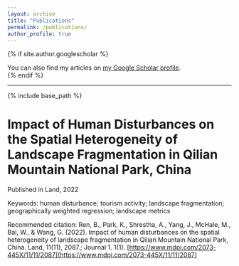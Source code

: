 ```yaml
---
layout: archive
title: "Publications"
permalink: /publications/
author_profile: true
---
```


{% if site.author.googlescholar %}
  <div class="wordwrap">You can also find my articles on <a href="{{site.author.googlescholar}}">my Google Scholar profile</a>.</div>
{% endif %}

---

{% include base_path %}


Impact of Human Disturbances on the Spatial Heterogeneity of Landscape Fragmentation in Qilian Mountain National Park, China
======
Published in Land, 2022

Keywords: human disturbance; tourism activity; landscape fragmentation; geographically weighted regression; landscape metrics

Recommended citation: Ren, B., Park, K., Shrestha, A., Yang, J., McHale, M., Bai, W., & Wang, G. (2022). Impact of human disturbances on the spatial heterogeneity of landscape fragmentation in Qilian Mountain National Park, China. Land, 11(11), 2087.; Journal 1. 1(1). [https://www.mdpi.com/2073-445X/11/11/2087](https://www.mdpi.com/2073-445X/11/11/2087)
